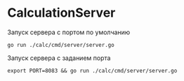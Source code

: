 # CalculationServer

Запуск сервера c портом по умолчанию
```
go run ./calc/cmd/server/server.go 
```

Запуск сервера c заданием порта 
```
export PORT=8083 && go run ./calc/cmd/server/server.go
```